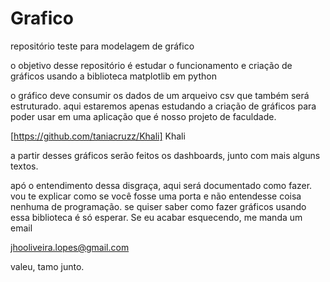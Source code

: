 # Grafico
repositório teste para modelagem de gráfico

o objetivo desse repositório é estudar o funcionamento e criação de gráficos usando a biblioteca matplotlib em python

o gráfico deve consumir os dados de um arqueivo csv que também será estruturado.
aqui estaremos apenas estudando a criação de gráficos para poder usar em uma aplicação que é nosso projeto de faculdade.

[https://github.com/taniacruzz/Khali] Khali

a partir desses gráficos serão feitos os dashboards, junto com mais alguns textos.

apó o entendimento dessa disgraça, aqui será documentado como fazer.
vou te explicar como se você fosse uma porta e não entendesse coisa nenhuma de programação.
se quiser saber como fazer gráficos usando essa biblioteca é só esperar. Se eu acabar esquecendo, me manda um email

jhooliveira.lopes@gmail.com

valeu, tamo junto.